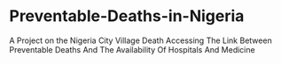 # Preventable-Deaths-in-Nigeria
A Project on the Nigeria City Village Death Accessing The Link Between Preventable Deaths And The Availability Of Hospitals And Medicine
